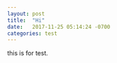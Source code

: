```yaml
---
layout: post
title:  "Hi"
date:   2017-11-25 05:14:24 -0700
categories: test
---
```


this is for test.